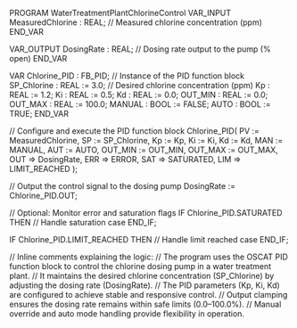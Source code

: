 PROGRAM WaterTreatmentPlantChlorineControl
VAR_INPUT
    MeasuredChlorine : REAL; // Measured chlorine concentration (ppm)
END_VAR

VAR_OUTPUT
    DosingRate : REAL;        // Dosing rate output to the pump (% open)
END_VAR

VAR
    Chlorine_PID : FB_PID;    // Instance of the PID function block
    SP_Chlorine : REAL := 3.0; // Desired chlorine concentration (ppm)
    Kp : REAL := 1.2;
    Ki : REAL := 0.5;
    Kd : REAL := 0.0;
    OUT_MIN : REAL := 0.0;
    OUT_MAX : REAL := 100.0;
    MANUAL : BOOL := FALSE;
    AUTO : BOOL := TRUE;
END_VAR

// Configure and execute the PID function block
Chlorine_PID(
    PV := MeasuredChlorine,
    SP := SP_Chlorine,
    Kp := Kp,
    Ki := Ki,
    Kd := Kd,
    MAN := MANUAL,
    AUT := AUTO,
    OUT_MIN := OUT_MIN,
    OUT_MAX := OUT_MAX,
    OUT => DosingRate,
    ERR => ERROR,
    SAT => SATURATED,
    LIM => LIMIT_REACHED
);

// Output the control signal to the dosing pump
DosingRate := Chlorine_PID.OUT;

// Optional: Monitor error and saturation flags
IF Chlorine_PID.SATURATED THEN
    // Handle saturation case
END_IF;

IF Chlorine_PID.LIMIT_REACHED THEN
    // Handle limit reached case
END_IF;

// Inline comments explaining the logic:
// The program uses the OSCAT PID function block to control the chlorine dosing pump in a water treatment plant.
// It maintains the desired chlorine concentration (SP_Chlorine) by adjusting the dosing rate (DosingRate).
// The PID parameters (Kp, Ki, Kd) are configured to achieve stable and responsive control.
// Output clamping ensures the dosing rate remains within safe limits (0.0–100.0%).
// Manual override and auto mode handling provide flexibility in operation.



